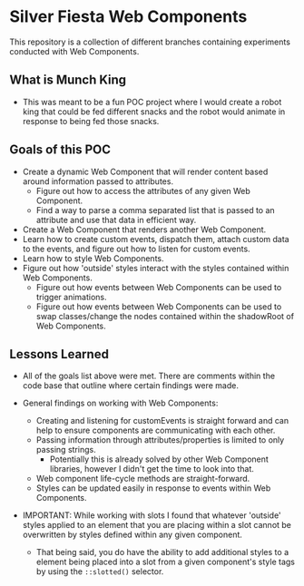 # Silver Fiesta Web Components
This repository is a collection of different branches containing experiments conducted with Web Components.

## What is Munch King
- This was meant to be a fun POC project where I would create a robot king that could be fed different snacks and the robot would animate in response to being fed those snacks.

## Goals of this POC
- Create a dynamic Web Component that will render content based around information passed to attributes.
  - Figure out how to access the attributes of any given Web Component.
  - Find a way to parse a comma separated list that is passed to an attribute and use that data in efficient way.
- Create a Web Component that renders another Web Component.
- Learn how to create custom events, dispatch them, attach custom data to the events, and figure out how to listen for custom events.
- Learn how to style Web Components.
- Figure out how 'outside' styles interact with the styles contained within Web Components.
  - Figure out how events between Web Components can be used to trigger animations.
  - Figure out how events between Web Components can be used to swap classes/change the nodes contained within the shadowRoot of Web Components.

## Lessons Learned
- All of the goals list above were met. There are comments within the code base that outline where certain findings were made.
- General findings on working with Web Components:
  - Creating and listening for customEvents is straight forward and can help to ensure components are communicating with each other.
  - Passing information through attributes/properties is limited to only passing strings.
    - Potentially this is already solved by other Web Component libraries, however I didn't get the time to look into that.
  - Web component life-cycle methods are straight-forward.
  - Styles can be updated easily in response to events within Web Components.

- IMPORTANT: While working with slots I found that whatever 'outside' styles applied to an element that you are placing within a slot cannot be overwritten by styles defined within any given component.
  - That being said, you do have the ability to add additional styles to a element being placed into a slot from a given component's style tags by using the `::slotted()` selector.
